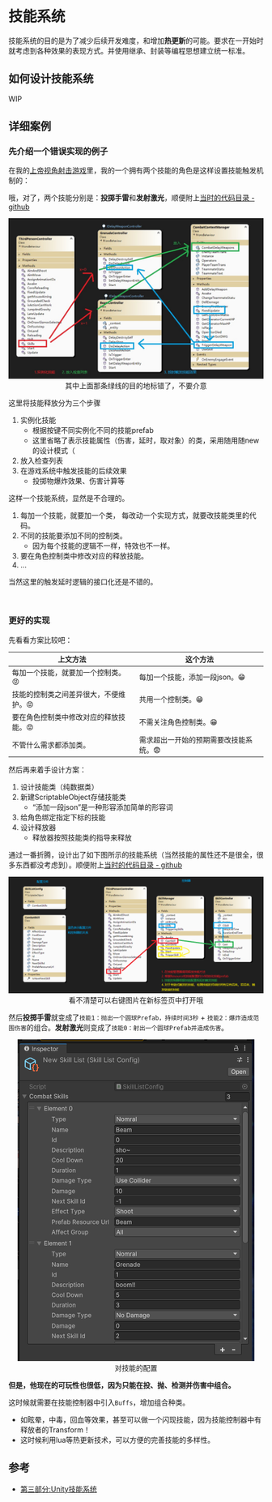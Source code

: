 # 技能系统

技能系统的目的是为了减少后续开发难度，和增加**热更新**的可能。要求在一开始时就考虑到各种效果的表现方式。并使用继承、封装等编程思想建立统一标准。

## 如何设计技能系统

WIP

## 详细案例

### 先介绍一个错误实现的例子

在我的[上帝视角射击游戏](../Projects/TopShooting.md)里，我的一个拥有两个技能的角色是这样设置技能触发机制的：

哦，对了，两个技能分别是：**投掷手雷**和**发射激光**，顺便附上[当时的代码目录 - github](https://github.com/Unarimit/my-topdown-shooting-game/tree/e250ab2cdbcd69eb90f07269da4d92570c8065d1/Assets/Scripts/CombatLogic)

<center><img  src="./../img/abilitySystem-1.jpg" /></center>

<center>其中上面那条绿线的目的地标错了，不要介意</center>


这里将技能释放分为三个步骤
1. 实例化技能
    - 根据按键不同实例化不同的技能prefab
    - 这里省略了表示技能属性（伤害，延时，取对象）的类，采用随用随new的设计模式（
2. 放入检查列表
3. 在游戏系统中触发技能的后续效果
    - 投掷物爆炸效果、伤害计算等

这样一个技能系统，显然是不合理的。
1. 每加一个技能，就要加一个类， 每改动一个实现方式，就要改技能类里的代码。
2. 不同的技能要添加不同的控制类。
    - 因为每个技能的逻辑不一样，特效也不一样。
3. 要在角色控制类中修改对应的释放技能。
4. ...

当然这里的触发延时逻辑的接口化还是不错的。

<br/>

### 更好的实现

先看看方案比较吧：

| 上文方法                       | 这个方法                 |  
| -------------                 |-------------              | 
| 每加一个技能，就要加一个控制类。😡     | 每加一个技能，添加一段json。😁 |
| 技能的控制类之间差异很大，不便维护。😡  | 共用一个控制类。😁        | 
| 要在角色控制类中修改对应的释放技能。😡| 不需关注角色控制类。😁      | 
| 不管什么需求都添加类。            | 需求超出一开始的预期需要改技能系统。😨|

然后再来着手设计方案：

1. 设计技能类（纯数据类）
2. 新建ScriptableObject存储技能类 
    - “添加一段json”是一种形容添加简单的形容词
3. 给角色绑定指定下标的技能 
4. 设计释放器
    - 释放器按照技能类的指导来释放

通过一番折腾，设计出了如下图所示的技能系统（当然技能的属性还不是很全，很多东西都没考虑到）。顺便附上[当时的代码目录 - github](https://github.com/Unarimit/my-topdown-shooting-game/tree/25ddf6847c97e6af37b52c625af3415f8f33a9d2/Assets/Scripts/CombatLogic)


<center><img  src="./../img/abilitySystem-2.png" /></center>

<center>看不清楚可以右键图片在新标签页中打开哦</center>

然后**投掷手雷**就变成了`技能1：抛出一个圆球Prefab，持续时间3秒` + `技能2：爆炸造成范围伤害`的组合。**发射激光**则变成了`技能0：射出一个圆球Prefab并造成伤害`。

<center><img  src="./../img/abilitySystem-3.png" /></center>
<center>对技能的配置</center>

**但是，他现在的可玩性也很低，因为只能在投、抛、检测并伤害中组合。**

这时候就需要在技能控制器中引入`Buffs`，增加组合种类。
- 如眩晕，中毒，回血等效果，甚至可以做一个闪现技能，因为技能控制器中有释放者的Transform！
- 这时候利用lua等热更新技术，可以方便的完善技能的多样性。

## 参考
- [第三部分:Unity技能系统](https://www.bilibili.com/video/BV1WJ411T7YQ)
